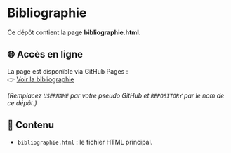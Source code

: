 # Bibliographie

Ce dépôt contient la page **bibliographie.html**.

## 🌐 Accès en ligne
La page est disponible via GitHub Pages :  
👉 [Voir la bibliographie](https://USERNAME.github.io/REPOSITORY/bibliographie.html)

*(Remplacez `USERNAME` par votre pseudo GitHub et `REPOSITORY` par le nom de ce dépôt.)*

## 📂 Contenu
- `bibliographie.html` : le fichier HTML principal.
